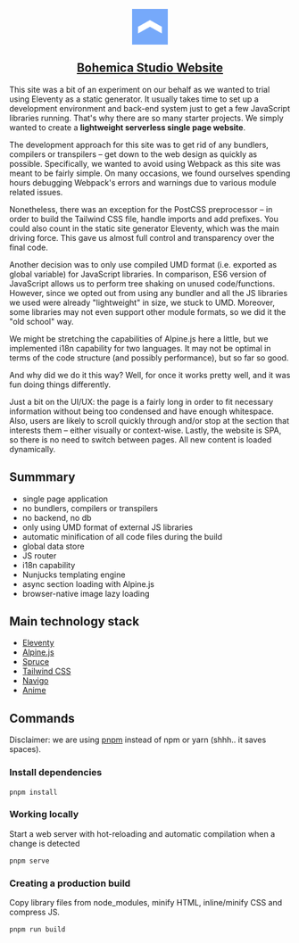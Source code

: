 <p align="center">
<a href="https://bohemica.studio" target="_blank">
	<img src="./source/images/symbol.svg" alt="Bohemica symbol" width="64" align="center" />
</a>
</p>

<h2 align="center"><a href="https://bohemica.studio" target="_blank"><strong>Bohemica Studio Website</strong></a></h2>

This site was a bit of an experiment on our behalf as we wanted to trial using Eleventy as a static generator. It usually takes time to set up a development environment and back-end system just to get a few JavaScript libraries running. That's why there are so many starter projects. We simply wanted to create a **lightweight serverless single page website**.

The development approach for this site was to get rid of any bundlers, compilers or transpilers – get down to the web
design as quickly as possible. Specifically, we wanted to avoid using Webpack as this site was meant to be fairly
simple. On many occasions, we found ourselves spending hours debugging Webpack's errors and warnings due to various
module related issues.

Nonetheless, there was an exception for the PostCSS preprocessor – in order to build the Tailwind CSS file, handle
imports and add prefixes. You could also count in the static site generator Eleventy, which was the main driving force.
This gave us almost full control and transparency over the final code.

Another decision was to only use compiled UMD format (i.e. exported as global variable) for JavaScript libraries. In
comparison, ES6 version of JavaScript allows us to perform tree shaking on unused code/functions. However, since we
opted out from using any bundler and all the JS libraries we used were already "lightweight" in size, we stuck to UMD.
Moreover, some libraries may not even support other module formats, so we did it the "old school" way.

We might be stretching the capabilities of Alpine.js here a little, but we implemented i18n capability for two
  languages. It may not be optimal in terms of the code structure (and possibly performance), but so far so good.

And why did we do it this way? Well, for once it works pretty well, and it was fun doing things differently.

Just a bit on the UI/UX: the page is a fairly long in order to fit necessary information without being too condensed and have enough whitespace. Also, users are likely to scroll quickly through and/or stop at the section that interests them – either visually or context-wise.  Lastly, the website is SPA, so there is no need to switch between pages. All new content is loaded dynamically.
  

## Summmary

- single page application
- no bundlers, compilers or transpilers
- no backend, no db
- only using UMD format of external JS libraries
- automatic minification of all code files during the build
- global data store
- JS router
- i18n capability
- Nunjucks templating engine
- async section loading with Alpine.js
- browser-native image lazy loading

## Main technology stack

- [Eleventy](https://github.com/11ty/eleventy)
- [Alpine.js](https://github.com/alpinejs/alpine)
- [Spruce](https://github.com/ryangjchandler/spruce)
- [Tailwind CSS](https://github.com/tailwindlabs/tailwindcss)
- [Navigo](https://github.com/krasimir/navigo)
- [Anime](https://github.com/juliangarnier/anime)

## Commands

Disclaimer: we are using [pnpm](https://github.com/pnpm/pnpm) instead of npm or yarn (shhh.. it saves spaces).

### Install dependencies

```
pnpm install
```

### Working locally

Start a web server with hot-reloading and automatic compilation when a change is detected

```
pnpm serve
```

### Creating a production build

Copy library files from node_modules, minify HTML, inline/minify CSS and compress JS.

``` 
pnpm run build
```

